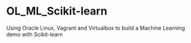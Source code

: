 # OL_ML_Scikit-learn
Using Oracle Linux, Vagrant and Virtualbox to build a Machine Learning demo with Scikit-learn
